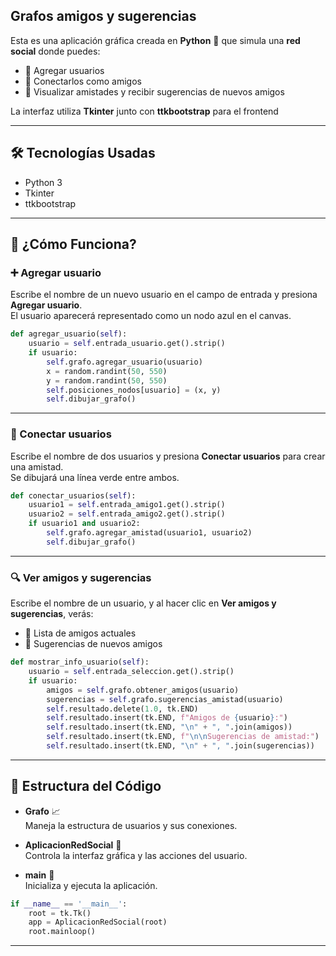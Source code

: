 ## Grafos amigos y sugerencias

Esta es una aplicación gráfica creada en **Python** 🐍 que simula una **red social** donde puedes:
- 👤 Agregar usuarios
- 🔗 Conectarlos como amigos
- 🤝 Visualizar amistades y recibir sugerencias de nuevos amigos

La interfaz utiliza **Tkinter** junto con **ttkbootstrap** para el frontend

---

## 🛠️ Tecnologías Usadas

- Python 3
- Tkinter
- ttkbootstrap

---

## 🚀 ¿Cómo Funciona?

### ➕ Agregar usuario
Escribe el nombre de un nuevo usuario en el campo de entrada y presiona **Agregar usuario**.  
El usuario aparecerá representado como un nodo azul en el canvas.

```python
def agregar_usuario(self):
    usuario = self.entrada_usuario.get().strip()
    if usuario:
        self.grafo.agregar_usuario(usuario)
        x = random.randint(50, 550)
        y = random.randint(50, 550)
        self.posiciones_nodos[usuario] = (x, y)
        self.dibujar_grafo()
```

---

### 🔗 Conectar usuarios
Escribe el nombre de dos usuarios y presiona **Conectar usuarios** para crear una amistad.  
Se dibujará una línea verde entre ambos.

```python
def conectar_usuarios(self):
    usuario1 = self.entrada_amigo1.get().strip()
    usuario2 = self.entrada_amigo2.get().strip()
    if usuario1 and usuario2:
        self.grafo.agregar_amistad(usuario1, usuario2)
        self.dibujar_grafo()
```

---

### 🔍 Ver amigos y sugerencias
Escribe el nombre de un usuario, y al hacer clic en **Ver amigos y sugerencias**, verás:
- 👫 Lista de amigos actuales
- 🎯 Sugerencias de nuevos amigos

```python
def mostrar_info_usuario(self):
    usuario = self.entrada_seleccion.get().strip()
    if usuario:
        amigos = self.grafo.obtener_amigos(usuario)
        sugerencias = self.grafo.sugerencias_amistad(usuario)
        self.resultado.delete(1.0, tk.END)
        self.resultado.insert(tk.END, f"Amigos de {usuario}:")
        self.resultado.insert(tk.END, "\n" + ", ".join(amigos))
        self.resultado.insert(tk.END, f"\n\nSugerencias de amistad:")
        self.resultado.insert(tk.END, "\n" + ", ".join(sugerencias))
```

---

## 🧠 Estructura del Código

- **Grafo** 📈  
  Maneja la estructura de usuarios y sus conexiones.

- **AplicacionRedSocial** 🎨  
  Controla la interfaz gráfica y las acciones del usuario.

- **main** 🚀  
  Inicializa y ejecuta la aplicación.

```python
if __name__ == '__main__':
    root = tk.Tk()
    app = AplicacionRedSocial(root)
    root.mainloop()
```

---


